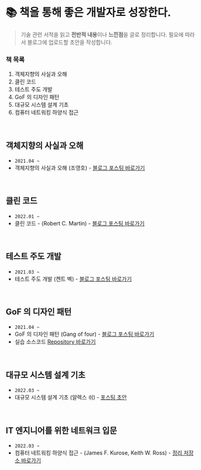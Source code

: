 # 📚 책을 통해 좋은 개발자로 성장한다.

> 기술 관련 서적을 읽고 **전반적 내용**이나 **느낀점**을 글로 정리합니다. 필요에 따라서 블로그에 업로드할 초안을 작성합니다.

### 책 목록

1. 객체지향의 사실과 오해
2. 클린 코드
3. 테스트 주도 개발
4. GoF 의 디자인 패턴
5. 대규모 시스템 설계 기초
6. 컴퓨터 네트워킹 하양식 접근

<br />

## 객체지향의 사실과 오해

- `2021.04 ~`
- 객체지향의 사실과 오해 (조영호) - [블로그 포스팅 바로가기](https://wonit.tistory.com/category/📗%20개발자%20책%20읽기/-%20객체지향의%20사실과%20오해)

<br />

## 클린 코드

- `2022.01 ~`
- 클린 코드 - (Robert C. Martin) - [블로그 포스팅 바로가기](https://wonit.tistory.com/category/📗%20개발자%20책%20읽기/-%20클린%20코드)

<br />

## 테스트 주도 개발

- `2021.03 ~`
- 테스트 주도 개발 (켄트 벡) - [블로그 포스팅 바로가기](https://wonit.tistory.com/category/📗%20개발자%20책%20읽기/-%20테스트%20주도%20개발)

<br />

## GoF 의 디자인 패턴

- `2021.04 ~`
- GoF 의 디자인 패턴 (Gang of four) - [블로그 포스팅 바로가기](https://wonit.tistory.com/category/📗%20개발자%20책%20읽기/-%20GoF%20의%20디자인%20패턴)
- 실습 소스코드 [Repository 바로가기](https://github.com/dhslrl321/gof-design-pattern)

<br />

## 대규모 시스템 설계 기초

- `2022.03 ~`
- 대규모 시스템 설계 기초 (알렉스 쉬) - [포스팅 초안](https://github.com/dhslrl321/Tech-Book/tree/master/대규모%20시스템%20설계%20기초)

<br />

## IT 엔지니어를 위한 네트워크 입문

- `2022.03 ~`
- 컴퓨터 네트워킹 하양식 접근 - (James F. Kurose, Keith W. Ross) - [정리 저장소 바로가기](https://github.com/dhslrl321/Tech-Book/tree/master/컴퓨터%20네트워킹%20하양식%20접근)

<br />
